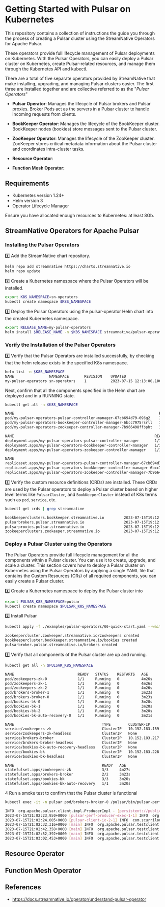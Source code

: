 # Getting Started with Pulsar on Kubernetes

This repository contains a collection of instructions the guide you through the process
of creating a Pulsar cluster using the StreamNative Operators for Apache Pulsar.

These operators provide full lifecycle management of Pulsar deployments on Kubernetes. With the Pulsar Operators, you can easily deploy a Pulsar cluster on Kubernetes, create Pulsar-related resources, and manage them through the Kubernetes API and kubectl.

There are a total of five separate operators provided by StreamNative that make installing,
upgrading, and managing Pulsar clusters easier. 
The first three are installed together and are collective referred to as the "_Pulsar Operators_"

- **Pulsar Operator**: Manages the lifecycle of Pulsar brokers and Pulsar proxies. Broker Pods act as the servers in a Pulsar cluster to handle incoming requests from clients.


- **BookKeeper Operator**: Manages the lifecycle of the BookKeeper cluster. BookKeeper nodes (bookies) store messages sent to the Pulsar cluster.


- **ZooKeeper Operator**: Manages the lifecycle of the ZooKeeper cluster. ZooKeeper stores critical metadata information about the Pulsar cluster and coordinates intra-cluster tasks.


- **Resource Operator**:


- **Function Mesh Operator**:



Requirements
------------
- Kubernetes version 1.24+
- Helm version 3
- Operator Lifecycle Manager 

Ensure you have allocated enough resources to Kubernetes: at least 8Gb.

StreamNative Operators for Apache Pulsar
-----------

### Installing the Pulsar Operators

1️⃣ Add the StreamNative chart repository.

```bash
helm repo add streamnative https://charts.streamnative.io
helm repo update
```

2️⃣ Create a Kubernetes namespace where the Pulsar Operators will be installed.

```bash
export K8S_NAMESPACE=sn-operators
kubectl create namespace $K8S_NAMESPACE
```

3️⃣ Deploy the Pulsar Operators using the pulsar-operator Helm chart into the created Kubernetes namespace.


```bash
export RELEASE_NAME=my-pulsar-operators
helm install $RELEASE_NAME -n $K8S_NAMESPACE streamnative/pulsar-operator
```

### Verify the Installation of the Pulsar Operators

1️⃣ Verify that the Pulsar Operators are installed successfully, by checking that the helm release exists in the specified K8s namespace.

```bash
helm list -n $K8S_NAMESPACE
NAME               	NAMESPACE   	REVISION	UPDATED                               	STATUS  	CHART                 	APP VERSION
my-pulsar-operators	sn-operators	1       	2023-07-15 12:13:00.10625632 -0700 PDT	deployed	pulsar-operator-0.17.0	0.17.0     
```

Next, confirm that all the components specified in the Helm chart are deployed and in a RUNNING state.

```bash
kubectl get all -n $K8S_NAMESPACE

NAME                                                                  READY   STATUS    RESTARTS   AGE
pod/my-pulsar-operators-pulsar-controller-manager-67cb694d79-696g2    1/1     Running   0          116s
pod/my-pulsar-operators-bookkeeper-controller-manager-6bcc7975rsrll   1/1     Running   0          116s
pod/my-pulsar-operators-zookeeper-controller-manager-7b966498ffbpht   1/1     Running   0          116s

NAME                                                                READY   UP-TO-DATE   AVAILABLE   AGE
deployment.apps/my-pulsar-operators-pulsar-controller-manager       1/1     1            1           117s
deployment.apps/my-pulsar-operators-bookkeeper-controller-manager   1/1     1            1           117s
deployment.apps/my-pulsar-operators-zookeeper-controller-manager    1/1     1            1           117s

NAME                                                                           DESIRED   CURRENT   READY   AGE
replicaset.apps/my-pulsar-operators-pulsar-controller-manager-67cb694d79       1         1         1       116s
replicaset.apps/my-pulsar-operators-bookkeeper-controller-manager-6bcc7975f9   1         1         1       116s
replicaset.apps/my-pulsar-operators-zookeeper-controller-manager-7b966498f9    1         1         1       116s
```


2️⃣ Verify the custom resource definitions (CRDs) are installed. These CRDs are used by the Pulsar operators to deploy
a Pulsar cluster based on higher level terms like `PulsarCluster`, and `BookKeeperCluster` instead of K8s terms such as `pod`, `service`, etc.

```bash
kubectl get crds | grep streamnative

bookkeeperclusters.bookkeeper.streamnative.io         2023-07-15T19:12:56Z
pulsarbrokers.pulsar.streamnative.io                  2023-07-15T19:12:56Z
pulsarproxies.pulsar.streamnative.io                  2023-07-15T19:12:57Z
zookeeperclusters.zookeeper.streamnative.io           2023-07-15T19:12:57Z
```

### Deploy a Pulsar Cluster using the Operators
The Pulsar Operators provide full lifecycle management for all the components within a Pulsar cluster. You can use it 
to create, upgrade, and scale a cluster. This section covers how to deploy a Pulsar cluster on Kubernetes using the 
Pulsar Operators by applying a single YAML file that contains the Custom Resources (CRs) of all required components, you can easily create a Pulsar cluster.

1️⃣ Create a Kubernetes namespace to deploy the Pulsar cluster into

```bash
export PULSAR_K8S_NAMESPACE=pulsar
kubectl create namespace $PULSAR_K8S_NAMESPACE
```

2️⃣ Install Pulsar

```bash
kubectl apply -f ./examples/pulsar-operators/00-quick-start.yaml --wait --namespace $PULSAR_K8S_NAMESPACE

zookeepercluster.zookeeper.streamnative.io/zookeepers created
bookkeepercluster.bookkeeper.streamnative.io/bookies created
pulsarbroker.pulsar.streamnative.io/brokers created
```

3️⃣ Verify that all components of the Pulsar cluster are up and running.

```bash
kubectl get all -n $PULSAR_K8S_NAMESPACE

NAME                             READY   STATUS    RESTARTS   AGE
pod/zookeepers-zk-0              1/1     Running   0          4m26s
pod/zookeepers-zk-1              1/1     Running   0          4m26s
pod/zookeepers-zk-2              1/1     Running   0          4m26s
pod/brokers-broker-1             1/1     Running   0          3m23s
pod/brokers-broker-0             1/1     Running   0          3m23s
pod/bookies-bk-0                 1/1     Running   0          3m20s
pod/bookies-bk-1                 1/1     Running   0          3m20s
pod/bookies-bk-2                 1/1     Running   0          3m20s
pod/bookies-bk-auto-recovery-0   1/1     Running   0          2m21s

NAME                                        TYPE        CLUSTER-IP       EXTERNAL-IP   PORT(S)                                        AGE
service/zookeepers-zk                       ClusterIP   10.152.183.159   <none>        2181/TCP,8000/TCP,9990/TCP                     4m27s
service/zookeepers-zk-headless              ClusterIP   None             <none>        2181/TCP,2888/TCP,3888/TCP,8000/TCP,9990/TCP   4m27s
service/brokers-broker                      ClusterIP   10.152.183.217   <none>        6650/TCP,8080/TCP                              4m26s
service/brokers-broker-headless             ClusterIP   None             <none>        6650/TCP,8080/TCP                              4m26s
service/bookies-bk-auto-recovery-headless   ClusterIP   None             <none>        3181/TCP,8000/TCP                              3m20s
service/bookies-bk                          ClusterIP   10.152.183.228   <none>        3181/TCP,8000/TCP                              3m20s
service/bookies-bk-headless                 ClusterIP   None             <none>        3181/TCP,8000/TCP                              3m20s

NAME                                        READY   AGE
statefulset.apps/zookeepers-zk              3/3     4m27s
statefulset.apps/brokers-broker             2/2     3m23s
statefulset.apps/bookies-bk                 3/3     3m20s
statefulset.apps/bookies-bk-auto-recovery   1/1     3m20s
```

4 Run a smoke test to confirm that the Pulsar cluster is functional

```bash
kubectl exec -it -n pulsar pod/brokers-broker-0 /pulsar/bin/pulsar-perf produce persistent://public/default/test

INFO  org.apache.pulsar.client.impl.ProducerImpl - [persistent://public/default/test] [brokers-1-0] Created producer on cnx [id: 0x8aeb8192, L:/10.1.192.100:56566 - R:brokers-broker-0.brokers-broker-headless.pulsar.svc.cluster.local/10.1.192.100:6650]
2023-07-15T21:02:23,950+0000 [pulsar-perf-producer-exec-1-1] INFO  org.apache.pulsar.testclient.PerformanceProducer - Created 1 producers
2023-07-15T21:02:24,005+0000 [pulsar-client-io-2-1] INFO  com.scurrilous.circe.checksum.Crc32cIntChecksum - SSE4.2 CRC32C provider initialized
2023-07-15T21:02:32,316+0000 [main] INFO  org.apache.pulsar.testclient.PerformanceProducer - Throughput produced:     831 msg ---     83.1 msg/s ---      0.6 Mbit/s  --- failure      0.0 msg/s --- Latency: mean:   6.960 ms - med:   6.772 - 95pct:   9.490 - 99pct:  11.210 - 99.9pct:  23.170 - 99.99pct:  29.036 - Max:  29.036
2023-07-15T21:02:42,358+0000 [main] INFO  org.apache.pulsar.testclient.PerformanceProducer - Throughput produced:    1838 msg ---    100.0 msg/s ---      0.8 Mbit/s  --- failure      0.0 msg/s --- Latency: mean:   7.066 ms - med:   6.124 - 95pct:   8.454 - 99pct:  42.647 - 99.9pct:  94.420 - 99.99pct:  95.330 - Max:  95.330
2023-07-15T21:02:52,392+0000 [main] INFO  org.apache.pulsar.testclient.PerformanceProducer - Throughput produced:    2841 msg ---    100.0 msg/s ---      0.8 Mbit/s  --- failure      0.0 msg/s --- Latency: mean:   6.203 ms - med:   5.960 - 95pct:   7.693 - 99pct:   9.641 - 99.9pct:  43.079 - 99.99pct:  48.938 - Max:  48.938
2023-07-15T21:03:02,453+0000 [main] INFO  org.apache.pulsar.testclient.PerformanceProducer - Throughput produced:    3845 msg ---    100.0 msg/s ---      0.8 Mbit/s  --- failure      0.0 msg/s --- Latency: mean:   9.487 ms - med:   5.975 - 95pct:   7.911 - 99pct: 163.274 - 99.9pct: 250.903 - 99.99pct: 259.981 - Max: 259.981
```

Resource Operator
-----------

Function Mesh Operator
-----------

References
------------
- https://docs.streamnative.io/operator/understand-pulsar-operator
